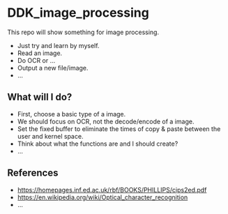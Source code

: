 # DDK_image_processing
This repo will show something for image processing. 
* Just try and learn by myself.
* Read an image. 
* Do OCR or ...
* Output a new file/image.
* ...

## What will I do?
* First, choose a basic type of a image.
* We should focus on OCR, not the decode/encode of a image.
* Set the fixed buffer to eliminate the times of copy & paste between the user and kernel space.
* Think about what the functions are and I should create?
* ...


## References
* https://homepages.inf.ed.ac.uk/rbf/BOOKS/PHILLIPS/cips2ed.pdf
* https://en.wikipedia.org/wiki/Optical_character_recognition
* ... 
